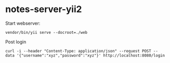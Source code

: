# notes-server-yii2


Start webserver:

    vendor/bin/yii serve --docroot=./web
    
    
    
    

Post login
    
    curl -i --header "Content-Type: application/json" --request POST --data '{"username":"xyz","password":"xyz"}' http://localhost:8080/login
      